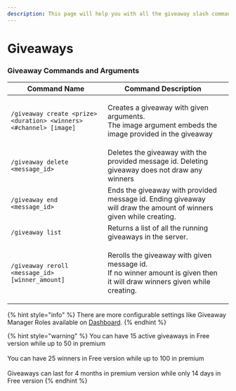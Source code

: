 ```yaml
---
description: This page will help you with all the giveaway slash commands
---
```


# Giveaways

### Giveaway Commands and Arguments

| Command Name                                                       | Command Description                                                                                                                |   |
| ------------------------------------------------------------------ | ---------------------------------------------------------------------------------------------------------------------------------- | - |
| `/giveaway create <prize> <duration> <winners> <#channel> [image]` | <p>Creates a giveaway with given arguments.<br>The image argument embeds the image provided in the giveaway</p>                    |   |
| `/giveaway delete <message_id>`                                    | Deletes the giveaway with the provided message id. Deleting giveaway does not draw any winners                                     |   |
| `/giveaway end <message_id>`                                       | Ends the giveaway with provided message id. Ending giveaway will draw the amount of winners given while creating.                  |   |
| `/giveaway list`                                                   | Returns a list of all the running giveaways in the server.                                                                         |   |
| `/giveaway reroll <message_id> [winner_amount]`                    | <p>Rerolls the giveaway with given message id.<br>If no winner amount is given then it will draw winners given while creating.</p> |   |

{% hint style="info" %}
There are more configurable settings like Giveaway Manager Roles available on [Dashboard](https://rilp-bot.tech).
{% endhint %}

{% hint style="warning" %}
You can have 15 active giveaways in Free version while up to 50 in premium\
\
You can have 25 winners in Free version while up to 100 in premium\
\
Giveaways can last for 4 months in premium version while only 14 days in Free version
{% endhint %}
